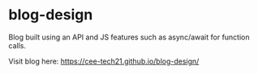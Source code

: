 # blog-design
Blog built using an API and JS features such as async/await for function calls.

Visit blog here: https://cee-tech21.github.io/blog-design/
